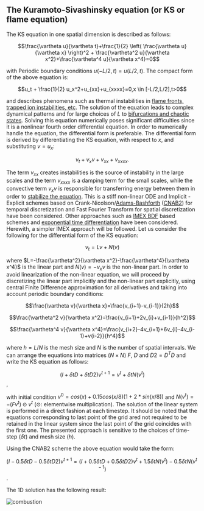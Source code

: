 ## The Kuramoto-Sivashinsky equation (or KS or flame equation)

The KS equation in one spatial dimension is described as follows:

$$\frac{\vartheta u}{\vartheta t}+\frac{1}{2} \left( \frac{\vartheta u}{\vartheta x} \right)^2 + \frac{\vartheta^2 u}{\vartheta x^2}+\frac{\vartheta^4 u}{\vartheta x^4}=0$$

with Periodic boundary conditions $u(-L/2,t)=u(L/2,t)$. The compact form of the above equation is:

$$u_t + \frac{1}{2} u_x^2+u_{xx}+u_{xxxx}=0,x \in [-L/2,L/2],t>0$$

and describes phenomena such as thermal instabilities in [flame fronts, trapped ion instabilities, etc](https://en.wikipedia.org/wiki/Kuramoto%E2%80%93Sivashinsky_equation). The solution of the equation leads to complex dynamical patterns and for large choices of $L$ to [bifurcations and chaotic states](https://encyclopediaofmath.org/wiki/Kuramoto-Sivashinsky_equation). Solving this equation numerically poses significant difficulties since it is a nonlinear fourth order differential equation. In order to numerically handle the equation, the differential form is preferable. The differential form is derived by differentiating the KS equation, with respect to $x$, and substituting $v=u_x$:

$$v_t + v_x v + v_{xx}+v_{xxxx}.$$

The term $v_{xx}$ creates instabilities is the source of instability in the large scales and the term $v_{xxxx}$ is a damping term for the small scales, while the convective term $v_x v$ is responsible for transferring energy between them in order to [stabilize the equation](https://encyclopediaofmath.org/wiki/Kuramoto-Sivashinsky_equation).
This is a stiff non-linear ODE and Implicit - Explicit schemes based on Crank-Nicolson/[Adams-Bashforth](https://en.wikiversity.org/wiki/Adams-Bashforth_and_Adams-Moulton_methods) ([CNAB2](https://core.ac.uk/download/pdf/12211007.pdf)) for temporal discretization and Fast Fourier Transform for spatial discretization have been considered. Other approaches such as [IMEX BDF](https://www.cs.uoi.gr/~akrivis/AS1.pdf) based schemes and [exponential time differentiation](https://people.maths.ox.ac.uk/trefethen/publication/PDF/2005_111.pdf) have been considered. Herewith, a simpler IMEX approach will be followed. Let us consider the following for the differential form of the KS equation:

$$v_t=Lv+N(v)$$

where $L=-\frac{\vartheta^2}{\vartheta x^2}-\frac{\vartheta^4}{\vartheta x^4}$ is the linear part and $N(v)=-v_x v$ is the non-linear part. In order to avoid linearization of the non-linear equation, we will proceed by discretizing the linear part implicitly and the non-linear part explicitly, using central Finite Difference approximation for all derivatives and taking into account periodic boundary conditions:

$$\frac{\vartheta v}{\vartheta x}=\frac{v_{i+1}-v_{i-1}}{2h}$$

$$\frac{\vartheta^2 v}{\vartheta x^2}=\frac{v_{i+1}+2v_{i}+v_{i-1}}{h^2}$$

$$\frac{\vartheta^4 v}{\vartheta x^4}=\frac{v_{i+2}-4v_{i+1}+6v_{i}-4v_{i-1}+v{i-2}}{h^4}$$

where $h=L/N$ is the mesh size and $N$ is the number of spatial intervals. We can arrange the equations into matrices ($N \times N$) $F$, $D$ and $D2=D^T D$ and write the KS equation as follows:

$$(I+\delta t D + \delta t D2 )v^{t+1}=v^t+\delta t N(v^t)$$,

with initial condition $v^0=cos(x)+0.15 cos(x/8)(1+2*sin(x/8))$ and $N(v^t)=-(Fv^t)\odot v^t$ ($\odot$: elementwise multiplication). The solution of the linear system is performed in a direct fashion at each timestep. It should be noted that the equations corresponding to last point of the grid ared not required to be retained in the linear system since the last point of the grid coincides with the first one. The presented approach is sensitive to the choices of time-step ($\delta t$) and mesh size ($h$).

Using the CNAB2 scheme the above equation would take the form:

$$(I-0.5 \delta t D - 0.5 \delta t D2 )v^{t+1}=(I+0.5 \delta t D + 0.5 \delta t D2 )v^t+1.5 \delta t N(v^t) - 0.5 \delta t N(v^{t-1})$$.

The 1D solution has the following result:

![combustion](https://github.com/cfilelispapadopoulos/Tiny-Examples-of-Computational-Physics/assets/137081674/ed40e15f-a61a-4663-bf86-30eae5767111)



